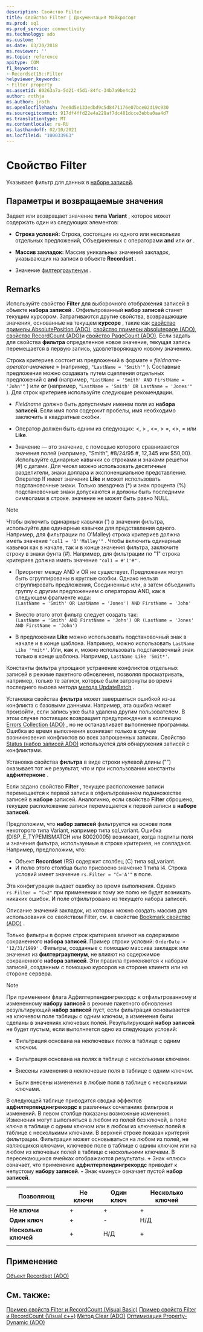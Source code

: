 ```yaml
---
description: Свойство Filter
title: Свойство Filter | Документация Майкрософт
ms.prod: sql
ms.prod_service: connectivity
ms.technology: ado
ms.custom: ''
ms.date: 03/20/2018
ms.reviewer: ''
ms.topic: reference
apitype: COM
f1_keywords:
- Recordset15::Filter
helpviewer_keywords:
- Filter property
ms.assetid: 80263a7a-5d21-45d1-84fc-34b7a9be4c22
author: rothja
ms.author: jroth
ms.openlocfilehash: 7ee0d5e133edbd9c5d8471176e07bce02d19c930
ms.sourcegitcommit: 917df4ffd22e4a229af7dc481dcce3ebba0aa4d7
ms.translationtype: MT
ms.contentlocale: ru-RU
ms.lasthandoff: 02/10/2021
ms.locfileid: "100033963"
---
```

# <a name="filter-property"></a>Свойство Filter
Указывает фильтр для данных в [наборе записей](./recordset-object-ado.md).  
  
## <a name="settings-and-return-values"></a>Параметры и возвращаемые значения

Задает или возвращает значение **типа Variant** , которое может содержать один из следующих элементов:  
  
-   **Строка условий:** Строка, состоящие из одного или нескольких отдельных предложений, Объединенных с операторами **and** или **or** .  
  
-   **Массив закладок:** Массив уникальных значений закладок, указывающих на записи в объекте **Recordset** .  
  
-   Значение [филтерграупенум](./filtergroupenum.md) .  
  
## <a name="remarks"></a>Remarks

Используйте свойство **Filter** для выборочного отображения записей в объекте **набора записей** . Отфильтрованный **набор записей** станет текущим курсором. Затрагиваются другие свойства, возвращающие значения, основанные на текущем **курсоре** , такие как [свойство примеры AbsolutePosition (ADO)](./absoluteposition-property-ado.md), [свойство примеры absolutepage (ADO)](./absolutepage-property-ado.md), [свойство RecordCount (ADO)](./recordcount-property-ado.md)и [свойство PageCount (ADO)](./pagecount-property-ado.md). Если задать для свойства **фильтра** определенное новое значение, текущая запись перемещается в первую запись, удовлетворяющую новому значению.
  
Строка критериев состоит из предложений в формате « *fieldname-operator-значение* » (например, `"LastName = 'Smith'"` ). Составные предложения можно создавать путем сцепления отдельных предложений с **and** (например, `"LastName = 'Smith' AND FirstName = 'John'"` ) или **or** (например, `"LastName = 'Smith' OR LastName = 'Jones'"` ). Для строк критериев используйте следующие рекомендации.

-   *Fieldname* должно быть допустимым именем поля из **набора записей**. Если имя поля содержит пробелы, имя необходимо заключить в квадратные скобки.  
  
-   Оператор должен быть одним из следующих: \<, > , \<=, > =,  <>, = или **Like**.  
  
-   Значение — это значение, с помощью которого сравниваются значения полей (например, "Smith", #8/24/95 #, 12,345 или $50,00). Используйте одинарные кавычки со строками и знаками решетки (#) с датами. Для чисел можно использовать десятичные разделители, знаки доллара и экспоненциальное представление. Оператор If имеет значение **Like** и может использовать подстановочные знаки. Только звездочка (*) и знак процента (%) подстановочные знаки допускаются и должны быть последними символами в строке. значение не может быть равно NULL.  
  
> [!NOTE]
>  Чтобы включить одинарные кавычки (') в значении фильтра, используйте две одинарные кавычки для представления одного. Например, для фильтрации по O'Malley) строка критериев должна иметь значение `"col1 = 'O''Malley'"` . Чтобы включить одинарные кавычки как в начале, так и в конце значения фильтра, заключите строку в знаки фунта (#). Например, для фильтрации по "1" строка критериев должна иметь значение `"col1 = #'1'#"` .  
  
-   Приоритет между AND и OR не существует. Предложения могут быть сгруппированы в круглые скобки. Однако нельзя сгруппировать предложения, Соединенные или, а затем объединить группу с другим предложением с оператором AND, как в следующем фрагменте кода:  
 `(LastName = 'Smith' OR LastName = 'Jones') AND FirstName = 'John'`  
  
-   Вместо этого этот фильтр следует создать так:  
 `(LastName = 'Smith' AND FirstName = 'John') OR (LastName = 'Jones' AND FirstName = 'John')`  
  
-   В предложении **Like** можно использовать подстановочный знак в начале и в конце шаблона. Например, можно использовать `LastName Like '*mit*'`. Или, **как** и, можно использовать подстановочный знак только в конце шаблона. Например, `LastName Like 'Smit*'`.  
  
 Константы фильтра упрощают устранение конфликтов отдельных записей в режиме пакетного обновления, позволяя просматривать, например, только те записи, которые были затронуты во время последнего вызова метода [метода UpdateBatch](./updatebatch-method.md) .  
  
Установка свойства **фильтра** может завершиться ошибкой из-за конфликта с базовыми данными. Например, эта ошибка может произойти, если запись уже была удалена другим пользователем. В этом случае поставщик возвращает предупреждения в коллекцию [Errors Collection (ADO)](./errors-collection-ado.md) , но не останавливает выполнение программы. Ошибка во время выполнения возникает только в случае возникновения конфликтов во всех запрошенных записях. Свойство [Status (набор записей ADO)](./status-property-ado-recordset.md) используется для обнаружения записей с конфликтами.  
  
Установка свойства **фильтра** в виде строки нулевой длины ("") оказывает тот же результат, что и при использовании константы **адфилтерноне** .
  
Если задано свойство **Filter** , текущее расположение записи перемещается к первой записи в отфильтрованном подмножестве записей в **наборе** записей. Аналогично, если свойство **Filter** сброшено, текущее расположение записи перемещается к первой записи в **наборе записей**.

Предположим, что **набор записей** фильтруется на основе поля некоторого типа Variant, например типа sql_variant. Ошибка (DISP_E_TYPEMISMATCH или 80020005) возникает, когда подтипы поля и значения фильтра, используемые в строке критериев, не совпадают. Например, предположим, что:

- Объект **Recordset** (RS) содержит столбец (C) типа sql_variant.
- И полю этого столбца было присвоено значение 1 типа i4. Строка условий имеет значение `rs.Filter = "C='A'"` в поле.

Эта конфигурация выдает ошибку во время выполнения. Однако `rs.Filter = "C=2"` при применении к тому же полю не будет возникать никаких ошибок. И поле отфильтровано из текущего набора записей.

Описание значений закладок, из которых можно создать массив для использования со свойством Filter, см. в свойстве [Bookmark свойство (ADO)](./bookmark-property-ado.md) .

Только фильтры в форме строк критериев влияют на содержимое сохраненного **набора записей**. Пример строки условий: `OrderDate > '12/31/1999'` . Фильтры, созданные с помощью массива закладок или значения из **филтерграупенум**, не влияют на содержимое сохраненного **набора записей**. Эти правила применяются к наборам записей, созданным с помощью курсоров на стороне клиента или на стороне сервера.
  
> [!NOTE]
>  При применении флага Адфилтерпендингрекордс к отфильтрованному и измененному **набору записей** в режиме пакетного обновления результирующий **набор записей** пуст, если фильтрация основывается на ключевом поле таблицы с одним ключом, а изменения были сделаны в значениях ключевых полей. Результирующий **набор записей** не будет пустым, если выполняется одно из следующих условий:  
  
-   Фильтрация основана на неключевых полях в таблице с одним ключом.  
  
-   Фильтрация основана на полях в таблице с несколькими ключами.  
  
-   Внесены изменения в неключевые поля в таблице с одним ключом.  
  
-   Были внесены изменения в любые поля в таблице с несколькими ключами.  
  
В следующей таблице приводится сводка эффектов **адфилтерпендингрекордс** в различных сочетаниях фильтров и изменений. В левом столбце показаны возможные изменения. Изменения могут выполняться в любом из полей без ключей, в поле ключа в таблице с одним ключом или в любом из ключевых полей в таблице с несколькими ключами. В верхней строке показан критерий фильтрации. Фильтрация может основываться на любом из полей, не являющихся ключами, ключевое поле в таблице с одним ключом или на любом из ключевых полей в таблице с несколькими ключами. В пересекающихся ячейках отображаются результаты. **+** Знак «плюс» означает, что применение **адфилтерпендингрекордс** приводит к непустому **набору записей**. **-** Знак «минус» означает пустой **набор записей**.  
  
|Позволяющ|Не ключи|Один ключ|Несколько ключей|
|-|--------------|----------------|-------------------|
|**Не ключи**|+|+|+|
|**Один ключ**|+|-|Н/Д|
|**Несколько ключей**|+|Н/Д|+|
|||||
  
## <a name="applies-to"></a>Применение

[Объект Recordset (ADO)](./recordset-object-ado.md)  
  
## <a name="see-also"></a>См. также:

[Пример свойств Filter и RecordCount (Visual Basic)](./filter-and-recordcount-properties-example-vb.md) 
 [Пример свойств Filter и RecordCount (Visual c++)](./filter-and-recordcount-properties-example-vc.md) 
 [Метод Clear (ADO)](./clear-method-ado.md) 
 [Оптимизация Property-Dynamic (ADO)](./optimize-property-dynamic-ado.md)